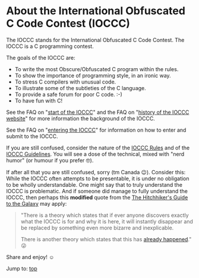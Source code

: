 # About the International Obfuscated C Code Contest (IOCCC)

The IOCCC stands for the International Obfuscated C Code Contest.
The IOCCC is a C programming contest.

The goals of the IOCCC are:

* To write the most Obscure/Obfuscated C program within the rules.
* To show the importance of programming style, in an ironic way.
* To stress C compilers with unusual code.
* To illustrate some of the subtleties of the C language.
* To provide a safe forum for poor C code. :-)
* To have fun with C!

See the
FAQ on "[start of the IOCCC](faq.html#ioccc_start)"
and the
FAQ on "[history of the IOCCC website](faq.html#website_history)"
for more information the background of the IOCCC.

See the
FAQ on "[entering the IOCCC](faq.html#submit)"
for information on how to enter and submit to the IOCCC.

If you are still confused, consider the nature of
the [IOCCC Rules](next/rules.html) and of the [IOCCC
Guidelines](next/guidelines.html).  You will see a dose of the technical,
mixed with "nerd humor" (or humour if you prefer 🤓).

If after all that you are still confused, sorry (tm Canada 😉).
Consider this: While the IOCCC often attempts to be presentable,
it is under no obligation to be wholly understandable.  One might
say that to truly understand the IOCCC is problematic. And if
someone did manage to fully understand the IOCCC, then perhaps
this **modified** quote from the [The Hitchhiker's Guide to the
Galaxy](https://en.wikipedia.org/wiki/The_Hitchhiker's_Guide_to_the_Galaxy)
may apply:

> "There is a theory which states that if ever anyone discovers
exactly what the IOCCC is for and why it is here, it will
instantly disappear and be replaced by something even more bizarre
and inexplicable.
>
> There is another theory which states that this has
[already happened](faq.html#great_fork_merge)." 😜

Share and enjoy! ☺️

Jump to: [top](#)
